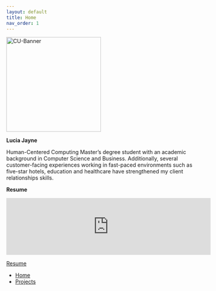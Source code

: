 ```yaml
---
layout: default
title: Home
nav_order: 1
---
```


<img src='https://www.colorado.edu/profiles/express/themes/ucb/images/cu-boulder-logo-text-black.svg' width='250' alt='CU-Banner'>

**Lucia Jayne**

Human-Centered Computing Master’s degree student with an academic background in Computer Science and Business. Additionally, several customer-facing experiences working in fast-paced environments such as five-star hotels, education and healthcare have strengthened my client relationships skills.

**Resume**
<iframe src="https://docs.google.com/document/d/e/2PACX-1vRpHNvUHxMTfSIUMejdcWFLPx10KaCRj-G8WoNRarYzbxIxTMOV2WD9liGMdJb-BWSNTOSulz75Ee_o/pub?embedded=true" frameborder="0" width="540" allowfullscreen="true" mozallowfullscreen="true" webkitallowfullscreen="true"></iframe>

[Resume](content/resume.pdf)

- [Home](index)
- [Projects](03-projects)
